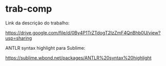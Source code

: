 trab-comp
=========

Link da descrição do trabalho:

https://drive.google.com/file/d/0By4P1TrZTdogT2IzZmF4QnBhb0U/view?usp=sharing



ANTLR syntax highlight para Sublime:

https://sublime.wbond.net/packages/ANTLR%20syntax%20highlight
